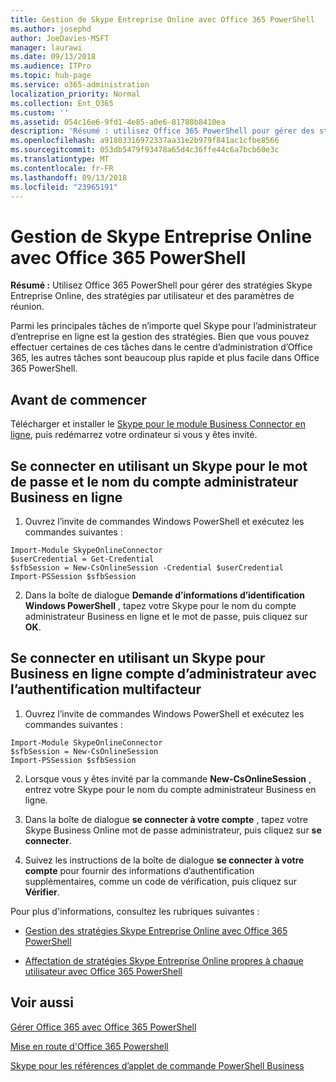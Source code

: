 ```yaml
---
title: Gestion de Skype Entreprise Online avec Office 365 PowerShell
ms.author: josephd
author: JoeDavies-MSFT
manager: laurawi
ms.date: 09/13/2018
ms.audience: ITPro
ms.topic: hub-page
ms.service: o365-administration
localization_priority: Normal
ms.collection: Ent_O365
ms.custom: ''
ms.assetid: 054c16e6-9fd1-4e85-a0e6-81788b8410ea
description: 'Résumé : utilisez Office 365 PowerShell pour gérer des stratégies Skype Entreprise Online, des stratégies par utilisateur et des paramètres de réunion.'
ms.openlocfilehash: a91803316972337aa31e2b979f841ac1cfbe8566
ms.sourcegitcommit: 053db5479f93478a65d4c36ffe44c6a7bcb60e3c
ms.translationtype: MT
ms.contentlocale: fr-FR
ms.lasthandoff: 09/13/2018
ms.locfileid: "23965191"
---
```

# <a name="manage-skype-for-business-online-with-office-365-powershell"></a>Gestion de Skype Entreprise Online avec Office 365 PowerShell

 **Résumé :** Utilisez Office 365 PowerShell pour gérer des stratégies Skype Entreprise Online, des stratégies par utilisateur et des paramètres de réunion.
  
Parmi les principales tâches de n’importe quel Skype pour l’administrateur d’entreprise en ligne est la gestion des stratégies. Bien que vous pouvez effectuer certaines de ces tâches dans le centre d’administration d’Office 365, les autres tâches sont beaucoup plus rapide et plus facile dans Office 365 PowerShell. 

## <a name="before-you-start"></a>Avant de commencer

Télécharger et installer le [Skype pour le module Business Connector en ligne](https://www.microsoft.com/en-us/download/details.aspx?id=39366), puis redémarrez votre ordinateur si vous y êtes invité.


## <a name="connect-using-a-skype-for-business-online-administrator-account-name-and-password"></a>Se connecter en utilisant un Skype pour le mot de passe et le nom du compte administrateur Business en ligne

1. Ouvrez l’invite de commandes Windows PowerShell et exécutez les commandes suivantes : 
    
  ```
  Import-Module SkypeOnlineConnector
  $userCredential = Get-Credential
  $sfbSession = New-CsOnlineSession -Credential $userCredential
  Import-PSSession $sfbSession
  ```

2. Dans la boîte de dialogue **Demande d’informations d’identification Windows PowerShell** , tapez votre Skype pour le nom du compte administrateur Business en ligne et le mot de passe, puis cliquez sur **OK**.


## <a name="connect-using-a-skype-for-business-online-administrator-account-with-multifactor-authentication"></a>Se connecter en utilisant un Skype pour Business en ligne compte d’administrateur avec l’authentification multifacteur

1. Ouvrez l’invite de commandes Windows PowerShell et exécutez les commandes suivantes :

  ```
  Import-Module SkypeOnlineConnector
  $sfbSession = New-CsOnlineSession
  Import-PSSession $sfbSession
  ```

2. Lorsque vous y êtes invité par la commande **New-CsOnlineSession** , entrez votre Skype pour le nom du compte administrateur Business en ligne.

3. Dans la boîte de dialogue **se connecter à votre compte** , tapez votre Skype Business Online mot de passe administrateur, puis cliquez sur **se connecter**.

4. Suivez les instructions de la boîte de dialogue **se connecter à votre compte** pour fournir des informations d’authentification supplémentaires, comme un code de vérification, puis cliquez sur **Vérifier**.

Pour plus d'informations, consultez les rubriques suivantes :
  
- [Gestion des stratégies Skype Entreprise Online avec Office 365 PowerShell](manage-skype-for-business-online-policies-with-office-365-powershell.md)
    
- [Affectation de stratégies Skype Entreprise Online propres à chaque utilisateur avec Office 365 PowerShell](assign-per-user-skype-for-business-online-policies-with-office-365-powershell.md)
    
## <a name="see-also"></a>Voir aussi

[Gérer Office 365 avec Office 365 PowerShell](manage-office-365-with-office-365-powershell.md)
  
[Mise en route d'Office 365 Powershell](getting-started-with-office-365-powershell.md)

[Skype pour les références d’applet de commande PowerShell Business](https://docs.microsoft.com/powershell/module/skype/?view=skype-ps)

